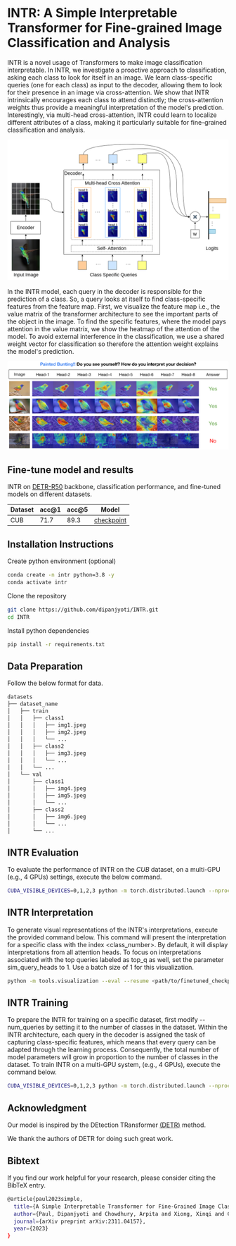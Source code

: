 # INTR: A Simple Interpretable Transformer for Fine-grained Image Classification and Analysis

INTR is a novel usage of Transformers to make image classification interpretable. In INTR, we investigate a proactive approach to classification, asking each class to look for itself in an image. We learn class-specific queries (one for each class) as input to the decoder, allowing them to look for their presence in an image via cross-attention.  We show that INTR intrinsically encourages each class to attend distinctly; the cross-attention weights thus provide a meaningful interpretation of the model's prediction. Interestingly, via multi-head cross-attention, INTR could learn to localize different attributes of a class, making it particularly suitable for fine-grained classification and analysis.

![Image Description](git_images/architecture.png)

In the INTR model, each query in the decoder is responsible for the prediction of a class. So, a query looks at itself to find class-specific features from the feature map. First, we visualize the feature map i.e., the value matrix of the transformer architecture to see the important parts of the object in the image. To find the specific features, where the model pays attention in the value matrix, we show the heatmap of the attention of the model. To avoid external interference in the classification, we use a shared weight vector for classification so therefore the attention weight explains the model's prediction.

![Image Description](git_images/teaser.png)

## Fine-tune model and results

INTR on [DETR-R50](https://github.com/facebookresearch/detr) backbone, classification performance, and fine-tuned models on different datasets.


| Dataset | acc@1 | acc@5 | Model |
|----------|----------|----------|----------|
| CUB | 71.7 | 89.3 |  [checkpoint](https://huggingface.co/imageomics/intr-detr-r50-cub/resolve/main/checkpoint.pth)|





## Installation Instructions

Create python environment (optional)
```sh
conda create -n intr python=3.8 -y
conda activate intr
```

Clone the repository
```sh
git clone https://github.com/dipanjyoti/INTR.git
cd INTR
```

Install python dependencies

```sh
pip install -r requirements.txt
```

## Data Preparation
Follow the below format for data.
```
datasets
├── dataset_name
│   ├── train
│   │   ├── class1
│   │   │   ├── img1.jpeg
│   │   │   ├── img2.jpeg
│   │   │   └── ...
│   │   ├── class2
│   │   │   ├── img3.jpeg
│   │   │   └── ...
│   │   └── ...
│   └── val
│       ├── class1
│       │   ├── img4.jpeg
│       │   ├── img5.jpeg
│       │   └── ...
│       ├── class2
│       │   ├── img6.jpeg
│       │   └── ...
│       └── ...
```

## INTR Evaluation
To evaluate the performance of INTR on the _CUB_ dataset, on a multi-GPU (e.g., 4 GPUs) settings, execute the below command.

```sh
CUDA_VISIBLE_DEVICES=0,1,2,3 python -m torch.distributed.launch --nproc_per_node=4 --master_port 12345 --use_env main.py --eval --resume <path/to/finetuned_checkpoint.pth> --dataset_path <path/to/datasets> --dataset_name <dataset_name>
```
## INTR Interpretation

To generate visual representations of the INTR's interpretations, execute the provided command below. This command will present the interpretation for a specific class with the index <class_number>. By default, it will display interpretations from all attention heads. To focus on interpretations associated with the top queries labeled as top_q as well, set the parameter sim_query_heads to 1. Use a batch size of 1 for this visualization.

```sh
python -m tools.visualization --eval --resume <path/to/finetuned_checkpoint.pth> --dataset_name <dataset_name> --class_index <class_number>
```
## INTR Training
To prepare the INTR for training on a specific dataset, first modify --num_queries by setting it to the number of classes in the dataset. Within the INTR architecture, each query in the decoder is assigned the task of capturing class-specific features, which means that every query can be adapted through the learning process. Consequently, the total number of model parameters will grow in proportion to the number of classes in the dataset. To train INTR on a multi-GPU system, (e.g., 4 GPUs), execute the command below.

```sh
CUDA_VISIBLE_DEVICES=0,1,2,3 python -m torch.distributed.launch --nproc_per_node=4 --master_port 12345 --use_env main.py --finetune <path/to/detr_r50_checkpoint.pth> --dataset_path <path/to/datasets> --dataset_name <dataset_name> --num_queries <num_of_classes>
```
## Acknowledgment
Our model is inspired by the DEtection TRansformer [(DETR)](https://github.com/facebookresearch/detr) method.

We thank the authors of DETR for doing such great work.

## Bibtext
If you find our work helpful for your research, please consider citing the BibTeX entry.
```sh
@article{paul2023simple,
  title={A Simple Interpretable Transformer for Fine-Grained Image Classification and Analysis},
  author={Paul, Dipanjyoti and Chowdhury, Arpita and Xiong, Xinqi and Chang, Feng-Ju and Carlyn, David and Stevens, Samuel and Provost, Kaiya and Karpatne, Anuj and Carstens, Bryan and Rubenstein, Daniel and Stewart, Charles and Berger-Wolf, Tanya and Su, Yu and Chao, Wei-Lun},
  journal={arXiv preprint arXiv:2311.04157},
  year={2023}
}
```
